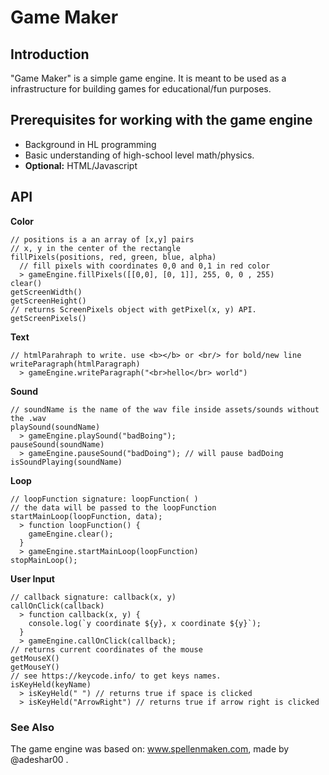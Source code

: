 # Game Maker

## Introduction

"Game Maker" is a simple game engine.
It is meant to be used as a infrastructure for building games for educational/fun purposes.

## Prerequisites for working with the game engine

- Background in HL programming
- Basic understanding of high-school level math/physics.
- **Optional:** HTML/Javascript

## API

**Color**

```
// positions is a an array of [x,y] pairs
// x, y in the center of the rectangle
fillPixels(positions, red, green, blue, alpha)
  // fill pixels with coordinates 0,0 and 0,1 in red color
  > gameEngine.fillPixels([[0,0], [0, 1]], 255, 0, 0 , 255)
clear()
getScreenWidth()
getScreenHeight()
// returns ScreenPixels object with getPixel(x, y) API.
getScreenPixels()
```

**Text**

```
// htmlParahraph to write. use <b></b> or <br/> for bold/new line
writeParagraph(htmlParagraph)
  > gameEngine.writeParagraph("<br>hello</br> world")
```

**Sound**

```
// soundName is the name of the wav file inside assets/sounds without the .wav
playSound(soundName)
  > gameEngine.playSound("badBoing");
pauseSound(soundName)
  > gameEngine.pauseSound("badDoing"); // will pause badDoing 
isSoundPlaying(soundName)
```

**Loop**

```
// loopFunction signature: loopFunction( )
// the data will be passed to the loopFunction
startMainLoop(loopFunction, data);
  > function loopFunction() {
    gameEngine.clear();
  }
  > gameEngine.startMainLoop(loopFunction)
stopMainLoop();
```

**User Input**

```
// callback signature: callback(x, y)
callOnClick(callback)
  > function callback(x, y) {
    console.log(`y coordinate ${y}, x coordinate ${y}`);
  }
  > gameEngine.callOnClick(callback);
// returns current coordinates of the mouse
getMouseX()
getMouseY()
// see https://keycode.info/ to get keys names.
isKeyHeld(keyName)
  > isKeyHeld(" ") // returns true if space is clicked
  > isKeyHeld("ArrowRight") // returns true if arrow right is clicked
```

### See Also

The game engine was based on: www.spellenmaken.com, made by @adeshar00 .
